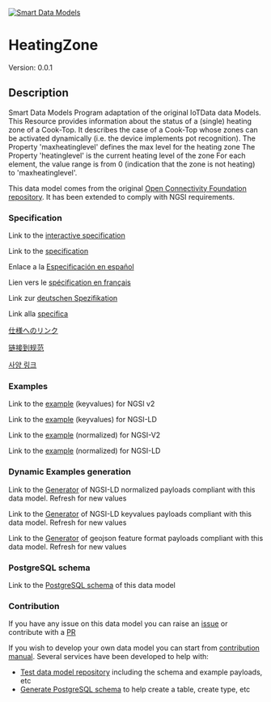 [![Smart Data Models](https://smartdatamodels.org/wp-content/uploads/2022/01/SmartDataModels_logo.png "Logo")](https://smartdatamodels.org)
# HeatingZone
Version: 0.0.1

## Description 

Smart Data Models Program adaptation of the original IoTData data Models. This Resource provides information about the status of a (single) heating zone of a Cook-Top. It describes the case of a Cook-Top whose zones can be activated dynamically (i.e. the device implements pot recognition). The Property 'maxheatinglevel' defines the max level for the heating zone The Property 'heatinglevel' is the current heating level of the zone   For each element, the value range is from 0 (indication that the zone is not heating) to 'maxheatinglevel'.

This data model comes from the original [Open Connectivity Foundation repository](https://github.com/openconnectivityfoundation/IoTDataModels). It has been extended to comply with NGSI requirements.
### Specification

Link to the [interactive specification](https://swagger.lab.fiware.org/?url=https://smart-data-models.github.io/dataModel.OCF/HeatingZone/swagger.yaml)

Link to the [specification](https://github.com/smart-data-models/dataModel.OCF/blob/master/HeatingZone/doc/spec.md)

Enlace a la [Especificación en español](https://github.com/smart-data-models/dataModel.OCF/blob/master/HeatingZone/doc/spec_ES.md)

Lien vers le [spécification en français](https://github.com/smart-data-models/dataModel.OCF/blob/master/HeatingZone/doc/spec_FR.md)

Link zur [deutschen Spezifikation](https://github.com/smart-data-models/dataModel.OCF/blob/master/HeatingZone/doc/spec_DE.md)

Link alla [specifica](https://github.com/smart-data-models/dataModel.OCF/blob/master/HeatingZone/doc/spec_IT.md)

[仕様へのリンク](https://github.com/smart-data-models/dataModel.OCF/blob/master/HeatingZone/doc/spec_JA.md)

[链接到规范](https://github.com/smart-data-models/dataModel.OCF/blob/master/HeatingZone/doc/spec_ZH.md)

[사양 링크](https://github.com/smart-data-models/dataModel.OCF/blob/master/HeatingZone/doc/spec_KO.md)
### Examples

Link to the [example](https://smart-data-models.github.io/dataModel.OCF/HeatingZone/examples/example.json) (keyvalues) for NGSI v2

Link to the [example](https://smart-data-models.github.io/dataModel.OCF/HeatingZone/examples/example.jsonld) (keyvalues) for NGSI-LD

Link to the [example](https://smart-data-models.github.io/dataModel.OCF/HeatingZone/examples/example-normalized.json) (normalized) for NGSI-V2

Link to the [example](https://smart-data-models.github.io/dataModel.OCF/HeatingZone/examples/example-normalized.jsonld) (normalized) for NGSI-LD
### Dynamic Examples generation

Link to the [Generator](https://smartdatamodels.org/extra/ngsi-ld_generator.php?schemaUrl=https://raw.githubusercontent.com/smart-data-models/dataModel.OCF/master/HeatingZone/schema.json&email=info@smartdatamodels.org) of NGSI-LD normalized payloads compliant with this data model. Refresh for new values

Link to the [Generator](https://smartdatamodels.org/extra/ngsi-ld_generator_keyvalues.php?schemaUrl=https://raw.githubusercontent.com/smart-data-models/dataModel.OCF/master/HeatingZone/schema.json&email=info@smartdatamodels.org) of NGSI-LD keyvalues payloads compliant with this data model. Refresh for new values

Link to the [Generator](https://smartdatamodels.org/extra/geojson_features_generator.php?schemaUrl=https://raw.githubusercontent.com/smart-data-models/dataModel.OCF/master/HeatingZone/schema.json&email=info@smartdatamodels.org) of geojson feature format payloads compliant with this data model. Refresh for new values
### PostgreSQL schema

Link to the [PostgreSQL schema](https://github.com/smart-data-models/dataModel.OCF/blob/master/HeatingZone/schema.sql) of this data model
### Contribution

 If you have any issue on this data model you can raise an [issue](https://github.com/smart-data-models/dataModel.OCF/issues)  or contribute with a [PR](https://github.com/smart-data-models/dataModel.OCF/pulls)

 If you wish to develop your own data model you can start from [contribution manual](https://bit.ly/contribution_manual). Several services have been developed to help with: 
 - [Test data model repository](https://smartdatamodels.org/index.php/data-models-contribution-api/) including the schema and example payloads, etc
 - [Generate PostgreSQL schema](https://smartdatamodels.org/index.php/sql-service/) to help create a table, create type, etc
